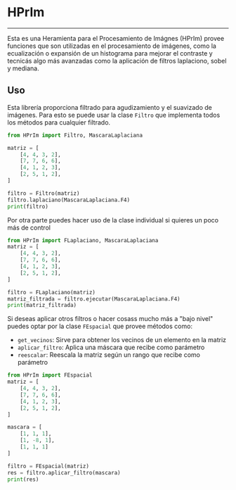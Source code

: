 # HPrIm
---------------

Esta es una Heramienta para el Procesamiento de Imágnes (HPrIm) provee funciones que son utilizadas en el procesamiento de imágenes, como la ecualización o expansión de un histograma para mejorar el contraste y tecnicás algo más avanzadas como la aplicación de filtros laplaciono, sobel y mediana.

## Uso
Esta librería proporciona filtrado para agudizamiento y el suavizado de imágenes. Para esto se puede usar la clase `Filtro` que implementa todos los métodos para cualquier filtrado.

```python
from HPrIm import Filtro, MascaraLaplaciana

matriz = [
    [4, 4, 3, 2],
    [7, 7, 6, 6],
    [4, 1, 2, 3],
    [2, 5, 1, 2],
]

filtro = Filtro(matriz)
filtro.laplaciano(MascaraLaplaciana.F4)
print(filtro)
```
Por otra parte puedes hacer uso de la clase individual si quieres un poco más de control

```python
from HPrIm import FLaplaciano, MascaraLaplaciana
matriz = [
    [4, 4, 3, 2],
    [7, 7, 6, 6],
    [4, 1, 2, 3],
    [2, 5, 1, 2],
]

filtro = FLaplaciano(matriz)
matriz_filtrada = filtro.ejecutar(MascaraLaplaciana.F4)
print(matriz_filtrada)
```

Si deseas aplicar otros filtros o hacer cosass mucho más a "bajo nivel" puedes optar por la clase `FEspacial` que provee métodos como:

- `get_vecinos`: Sirve para obtener los vecinos de un elemento en la matriz
- `aplicar_filtro`: Aplica una máscara que recibe como parámetro
- `reescalar`: Reescala la matriz según un rango que recibe como parámetro 

```python
from HPrIm import FEspacial
matriz = [
    [4, 4, 3, 2],
    [7, 7, 6, 6],
    [4, 1, 2, 3],
    [2, 5, 1, 2],
]

mascara = [
    [1, 1, 1],
    [1, -8, 1],
    [1, 1, 1]
]

filtro = FEspacial(matriz)
res = filtro.aplicar_filtro(mascara)
print(res)
```